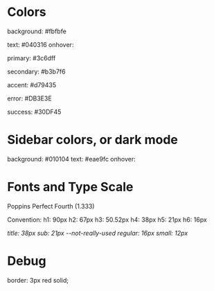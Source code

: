 # Colors

background: #fbfbfe

text: #040316
onhover: 

primary: #3c6dff

secondary: #b3b7f6

accent: #d79435

error: #DB3E3E

success: #30DF45


# Sidebar colors, or dark mode

background: #010104
text: #eae9fc
onhover: 

# Fonts and Type Scale

Poppins
Perfect Fourth (1.333)

Convention:
h1: 90px
h2: 67px
h3: 50.52px
h4: 38px
h5: 21px
h6: 16px

*title: 38px
sub: 21px --not-really-used
regular: 16px
small: 12px*

# Debug
  border: 3px red solid;
